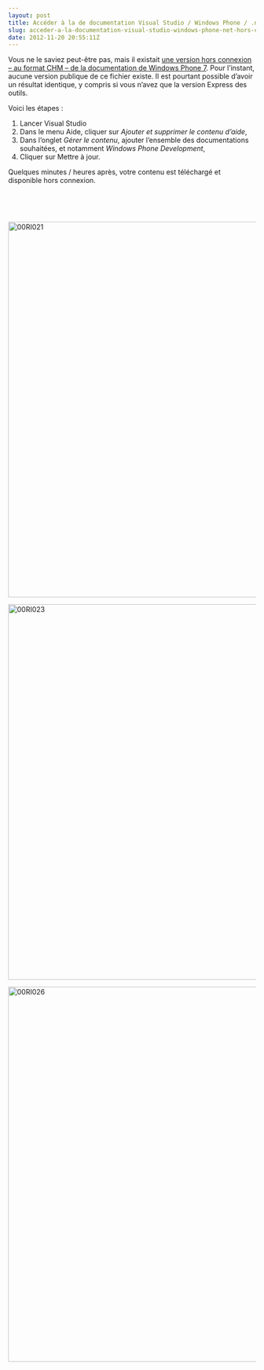 ```yaml
---
layout: post
title: Accéder à la de documentation Visual Studio / Windows Phone / .net même hors connexion
slug: acceder-a-la-documentation-visual-studio-windows-phone-net-hors-connexion
date: 2012-11-20 20:55:11Z
---
```


<p>Vous ne le saviez peut-être pas, mais il existait <a href="http://www.microsoft.com/en-us/download/confirmation.aspx?id=20558">une version hors connexion – au format CHM – de la documentation de Windows Phone 7</a>. Pour l’instant, aucune version publique de ce fichier existe. Il est pourtant possible d’avoir un résultat identique, y compris si vous n’avez que la version Express des outils.</p> <p>Voici les étapes : </p> <ol> <li>Lancer Visual Studio</li> <li>Dans le menu Aide, cliquer sur <em>Ajouter et supprimer le contenu d’aide</em>, </li> <li>Dans l’onglet <em>Gérer le contenu</em>, ajouter l’ensemble des documentations souhaitées, et notamment <em>Windows Phone Development</em>, </li> <li>Cliquer sur Mettre à jour.</li></ol> <p>Quelques minutes / heures après, votre contenu est téléchargé et disponible hors connexion.</p> <p>&nbsp;</p> <p>&nbsp;</p> <p><a href="http://blog.maneu.net/wp-content/uploads/2012/11/00RI021.png"><img title="00RI021" style="border-top: 0px; border-right: 0px; background-image: none; border-bottom: 0px; padding-top: 0px; padding-left: 0px; border-left: 0px; display: inline; padding-right: 0px" border="0" alt="00RI021" src="http://blog.maneu.net/wp-content/uploads/2012/11/00RI021_thumb.png" width="1024" height="765"></a></p> <p><a href="http://blog.maneu.net/wp-content/uploads/2012/11/00RI023.png"><img title="00RI023" style="border-top: 0px; border-right: 0px; background-image: none; border-bottom: 0px; padding-top: 0px; padding-left: 0px; border-left: 0px; display: inline; padding-right: 0px" border="0" alt="00RI023" src="http://blog.maneu.net/wp-content/uploads/2012/11/00RI023_thumb.png" width="1024" height="765"></a></p> <p><a href="http://blog.maneu.net/wp-content/uploads/2012/11/00RI026.png"><img title="00RI026" style="border-top: 0px; border-right: 0px; background-image: none; border-bottom: 0px; padding-top: 0px; padding-left: 0px; border-left: 0px; display: inline; padding-right: 0px" border="0" alt="00RI026" src="http://blog.maneu.net/wp-content/uploads/2012/11/00RI026_thumb.png" width="1024" height="764"></a></p>
